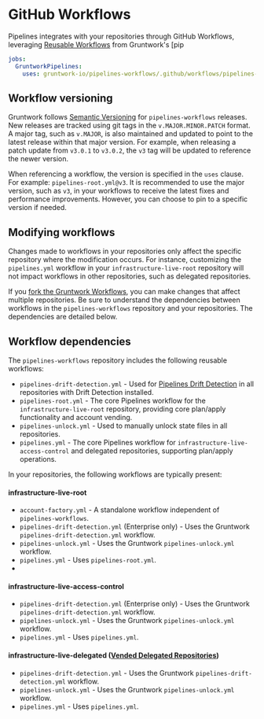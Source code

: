 # GitHub Workflows

Pipelines integrates with your repositories through GitHub Workflows, leveraging [Reusable Workflows](https://docs.github.com/en/actions/sharing-automations/reusing-workflows) from Gruntwork's [pip

```yml
jobs:
  GruntworkPipelines:
    uses: gruntwork-io/pipelines-workflows/.github/workflows/pipelines-root.yml@v3
```

## Workflow versioning

Gruntwork follows [Semantic Versioning](https://semver.org/) for `pipelines-workflows` releases. New releases are tracked using git tags in the `v.MAJOR.MINOR.PATCH` format. A major tag, such as `v.MAJOR`, is also maintained and updated to point to the latest release within that major version. For example, when releasing a patch update from `v3.0.1` to `v3.0.2`, the `v3` tag will be updated to reference the newer version.

When referencing a workflow, the version is specified in the `uses` clause. For example: `pipelines-root.yml@v3`. It is recommended to use the major version, such as `v3`, in your workflows to receive the latest fixes and performance improvements. However, you can choose to pin to a specific version if needed.

## Modifying workflows

Changes made to workflows in your repositories only affect the specific repository where the modification occurs. For instance, customizing the `pipelines.yml` workflow in your `infrastructure-live-root` repository will not impact workflows in other repositories, such as delegated repositories.

If you [fork the Gruntwork Workflows](https://docs.gruntwork.io/2.0/docs/pipelines/guides/extending-pipelines#extend-the-github-actions-workflow), you can make changes that affect multiple repositories. Be sure to understand the dependencies between workflows in the `pipelines-workflows` repository and your repositories. The dependencies are detailed below.

## Workflow dependencies

The `pipelines-workflows` repository includes the following reusable workflows:

- `pipelines-drift-detection.yml` - Used for [Pipelines Drift Detection](/2.0/docs/pipelines/concepts/drift-detection) in all repositories with Drift Detection installed.
- `pipelines-root.yml` - The core Pipelines workflow for the `infrastructure-live-root` repository, providing core plan/apply functionality and account vending.
- `pipelines-unlock.yml` - Used to manually unlock state files in all repositories.
- `pipelines.yml` - The core Pipelines workflow for `infrastructure-live-access-control` and delegated repositories, supporting plan/apply operations.

In your repositories, the following workflows are typically present:

#### infrastructure-live-root

- `account-factory.yml` - A standalone workflow independent of `pipelines-workflows`.
- `pipelines-drift-detection.yml` (Enterprise only) - Uses the Gruntwork `pipelines-drift-detection.yml` workflow.
- `pipelines-unlock.yml` - Uses the Gruntwork `pipelines-unlock.yml` workflow.
- `pipelines.yml` - Uses `pipelines-root.yml`.
- 
#### infrastructure-live-access-control

- `pipelines-drift-detection.yml` (Enterprise only) - Uses the Gruntwork `pipelines-drift-detection.yml` workflow.
- `pipelines-unlock.yml` - Uses the Gruntwork `pipelines-unlock.yml` workflow.
- `pipelines.yml` - Uses `pipelines.yml`.

#### infrastructure-live-delegated ([Vended Delegated Repositories](/2.0/docs/accountfactory/guides/delegated-repositories))

- `pipelines-drift-detection.yml` - Uses the Gruntwork `pipelines-drift-detection.yml` workflow.
- `pipelines-unlock.yml` - Uses the Gruntwork `pipelines-unlock.yml` workflow.
- `pipelines.yml` - Uses `pipelines.yml`.

